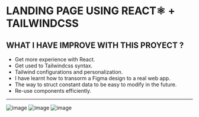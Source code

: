 # LANDING PAGE USING REACT⚛️ + TAILWINDCSS
## WHAT I HAVE IMPROVE WITH THIS PROYECT ?
- Get more experience with React.
- Get used to Tailwindcss syntax.
- Tailwind configurations and personalization.
- I have learnt how to transorm a Figma design to a real web app.
- The way to struct constant data to be easy to modify in the future.
- Re-use components efficiently.
<hr/>

![image](https://user-images.githubusercontent.com/59847094/187550170-6fe25267-6ea8-4935-84dd-ca0ce6dd8671.png)
![image](https://user-images.githubusercontent.com/59847094/187550608-47e0ba12-134c-424a-8e05-085a9c387672.png)
![image](https://user-images.githubusercontent.com/59847094/187550472-a2874c70-f1a8-4312-990a-3e27fcc30722.png)

